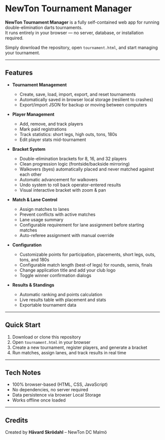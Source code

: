 # NewTon Tournament Manager

**NewTon Tournament Manager** is a fully self-contained web app for running double-elimination darts tournaments.  
It runs entirely in your browser — no server, database, or installation required.

Simply download the repository, open `tournament.html`, and start managing your tournament.

---

## Features

- **Tournament Management**
  - Create, save, load, import, export, and reset tournaments
  - Automatically saved in browser local storage (resilient to crashes)
  - Export/import JSON for backup or moving between computers

- **Player Management**
  - Add, remove, and track players
  - Mark paid registrations
  - Track statistics: short legs, high outs, tons, 180s
  - Edit player stats mid-tournament

- **Bracket System**
  - Double-elimination brackets for 8, 16, and 32 players
  - Clean progression logic (frontside/backside mirroring)
  - Walkovers (byes) automatically placed and never matched against each other
  - Automatic advancement for walkovers
  - Undo system to roll back operator-entered results
  - Visual interactive bracket with zoom & pan

- **Match & Lane Control**
  - Assign matches to lanes
  - Prevent conflicts with active matches
  - Lane usage summary
  - Configurable requirement for lane assignment before starting matches
  - Auto-referee assignment with manual override

- **Configuration**
  - Customizable points for participation, placements, short legs, outs, tons, and 180s
  - Configurable match length (best-of legs) for rounds, semis, finals
  - Change application title and add your club logo
  - Toggle winner confirmation dialogs

- **Results & Standings**
  - Automatic ranking and points calculation
  - Live results table with placement and stats
  - Exportable tournament data

---

## Quick Start

1. Download or clone this repository  
2. Open `tournament.html` in your browser  
3. Create a new tournament, register players, and generate a bracket  
4. Run matches, assign lanes, and track results in real time  

---

## Tech Notes

- 100% browser-based (HTML, CSS, JavaScript)  
- No dependencies, no server required  
- Data persistence via browser Local Storage  
- Works offline once loaded  

---

## Credits

Created by **Håvard Skrödahl** – NewTon DC Malmö
